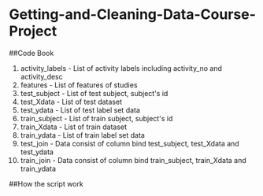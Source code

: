 # Getting-and-Cleaning-Data-Course-Project
##Code Book
1. activity_labels - List of activity labels including activity_no and activity_desc
2. features - List of features of studies
3. test_subject - List of test subject, subject's id
4. test_Xdata - List of test dataset
5. test_ydata - List of test label set data
6. train_subject - List of train subject, subject's id
4. train_Xdata - List of train dataset
5. train_ydata - List of train label set data
6. test_join - Data consist of column bind test_subject, test_Xdata and test_ydata
7. train_join - Data consist of column bind train_subject, train_Xdata and train_ydata

##How the script work
